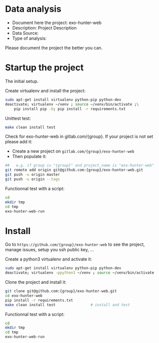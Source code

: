 # Data analysis
- Document here the project: exo-hunter-web
- Description: Project Description
- Data Source:
- Type of analysis:

Please document the project the better you can.

# Startup the project

The initial setup.

Create virtualenv and install the project:
```bash
sudo apt-get install virtualenv python-pip python-dev
deactivate; virtualenv ~/venv ; source ~/venv/bin/activate ;\
    pip install pip -U; pip install -r requirements.txt
```

Unittest test:
```bash
make clean install test
```

Check for exo-hunter-web in gitlab.com/{group}.
If your project is not set please add it:

- Create a new project on `gitlab.com/{group}/exo-hunter-web`
- Then populate it:

```bash
##   e.g. if group is "{group}" and project_name is "exo-hunter-web"
git remote add origin git@github.com:{group}/exo-hunter-web.git
git push -u origin master
git push -u origin --tags
```

Functionnal test with a script:

```bash
cd
mkdir tmp
cd tmp
exo-hunter-web-run
```

# Install

Go to `https://github.com/{group}/exo-hunter-web` to see the project, manage issues,
setup you ssh public key, ...

Create a python3 virtualenv and activate it:

```bash
sudo apt-get install virtualenv python-pip python-dev
deactivate; virtualenv -ppython3 ~/venv ; source ~/venv/bin/activate
```

Clone the project and install it:

```bash
git clone git@github.com:{group}/exo-hunter-web.git
cd exo-hunter-web
pip install -r requirements.txt
make clean install test                # install and test
```
Functionnal test with a script:

```bash
cd
mkdir tmp
cd tmp
exo-hunter-web-run
```
